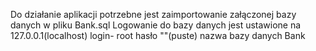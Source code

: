 Do działanie aplikacji potrzebne jest zaimportowanie załączonej bazy danych w pliku Bank.sql
Logowanie do bazy danych jest ustawione na 127.0.0.1(localhost) login- root hasło ""(puste) nazwa bazy danych Bank

